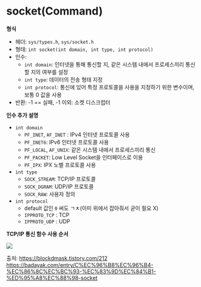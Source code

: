 # socket(Command)

__형식__

- 헤더: `sys/types.h`, `sys/socket.h`
- 형태: `int socket(int domain, int type, int protocol)`
- 인수:
  - `int domain`: 인터넷을 통해 통신할 지, 같은 시스템 내에서 프로세스끼리 통신할 지의 여부를 설정
  - `int type`: 데이터의 전송 형태 지정
  - `int protocol`: 통신에 있어 특정 프로토콜을 사용을 지정하기 위한 변수이며, 보통 0 값을 사용
- 반환: -1 == 실패, -1 이외: 소켓 디스크럽터

__인수 추가 설명__

- `int domain`
  - `PF_INET`, `AF_INET` : IPv4 인터넷 프로토콜 사용
  - `PF_INET6`: IPv6 인터넷 프로토콜 사용
  - `PF_LOCAL`, `AF_UNIX`: 같은 시스템 내에서 프로세스끼리 통신
  - `PF_PACKET`: Low Level Socket을 인터페이스로 이용
  - `PF_IPX`: IPX 노벨 프로토콜 사용
- `int type`
  - `SOCK_STREAM`: TCP/IP 프로토콜
  - `SOCK_DGRAM`: UDP/IP 프로토콜
  - `SOCK_RAW`: 사용자 정의
- `int protocol`
  - default 값인 `0` 써도 ㄱㅊ(이미 위에서 잡아줘서 굳이 필요 X)
  - `IPPROTO_TCP` : TCP
  - `IPPROTO_UDP` : UDP

__TCP/IP 통신 함수 사용 순서__

<img src="https://blog.kakaocdn.net/dn/bVSNqV/btryXerTjV9/lV04Fo13UmKP44W4XUb7LK/img.gif"/>

출처: https://blockdmask.tistory.com/212
https://badayak.com/entry/C%EC%96%B8%EC%96%B4-%EC%86%8C%EC%BC%93-%EC%83%9D%EC%84%B1-%ED%95%A8%EC%88%98-socket
